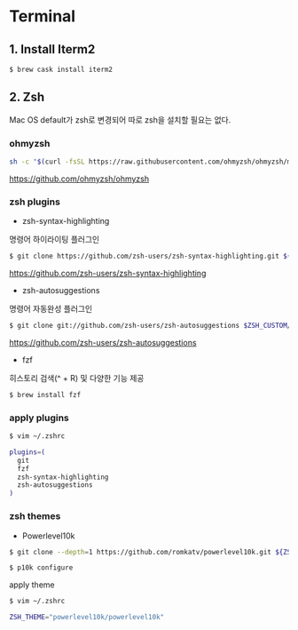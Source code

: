 # Terminal

## 1. Install Iterm2

```bash
$ brew cask install iterm2
```

## 2. Zsh

Mac OS default가 zsh로 변경되어 따로 zsh을 설치할 필요는 없다.

### **ohmyzsh**

```bash
sh -c "$(curl -fsSL https://raw.githubusercontent.com/ohmyzsh/ohmyzsh/master/tools/install.sh)"
```

https://github.com/ohmyzsh/ohmyzsh

### **zsh plugins**

- zsh-syntax-highlighting

명령어 하이라이팅 플러그인

```bash
$ git clone https://github.com/zsh-users/zsh-syntax-highlighting.git ${ZSH_CUSTOM:-~/.oh-my-zsh/custom}/plugins/zsh-syntax-highlighting
```

https://github.com/zsh-users/zsh-syntax-highlighting

- zsh-autosuggestions

명령어 자동완성 플러그인

```bash
$ git clone git://github.com/zsh-users/zsh-autosuggestions $ZSH_CUSTOM/plugins/zsh-autosuggestions
```

https://github.com/zsh-users/zsh-autosuggestions

- fzf

히스토리 검색(^ + R) 및 다양한 기능 제공

```bash
$ brew install fzf
```

### **apply plugins**

```bash
$ vim ~/.zshrc

plugins=(
  git
  fzf
  zsh-syntax-highlighting
  zsh-autosuggestions
)
```

### **zsh themes**

- Powerlevel10k

```bash
$ git clone --depth=1 https://github.com/romkatv/powerlevel10k.git ${ZSH_CUSTOM:-~/.oh-my-zsh/custom}/themes/powerlevel10k
```

```bash
$ p10k configure
```

apply theme

```bash
$ vim ~/.zshrc

ZSH_THEME="powerlevel10k/powerlevel10k"
```